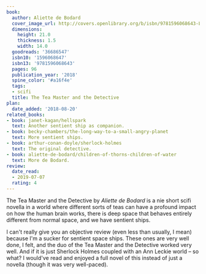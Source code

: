 ```yaml
---
book:
  author: Aliette de Bodard
  cover_image_url: http://covers.openlibrary.org/b/isbn/9781596068643-L.jpg
  dimensions:
    height: 21.0
    thickness: 1.5
    width: 14.0
  goodreads: '36686547'
  isbn10: '1596068647'
  isbn13: '9781596068643'
  pages: 96
  publication_year: '2018'
  spine_color: '#a16f4e'
  tags:
  - scifi
  title: The Tea Master and the Detective
plan:
  date_added: '2018-08-20'
related_books:
- book: janet-kagan/hellspark
  text: Another sentient ship as companion.
- book: becky-chambers/the-long-way-to-a-small-angry-planet
  text: More sentient ships.
- book: arthur-conan-doyle/sherlock-holmes
  text: The original detective.
- book: aliette-de-bodard/children-of-thorns-children-of-water
  text: More de Bodard.
review:
  date_read:
  - 2019-07-07
  rating: 4
---
```


The Tea Master and the Detective by *Aliette de Bodard* is a nie short scifi novella in a world where different sorts of
teas can have a profound impact on how the human brain works, there is deep space that behaves entirely different from
normal space, and we have sentient ships.

I can't really give you an objective review (even less than usually, I mean) because I'm a sucker for sentient space
ships. These ones are very well done, I felt, and the duo of the Tea Master and the Detective worked very well. And if
it is just Sherlock Holmes coupled with an Ann Leckie world – so what? I would've read and enjoyed a full novel of
this instead of just a novella (though it was very well-paced).
